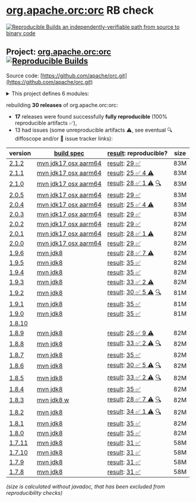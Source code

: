 [org.apache.orc:orc](https://central.sonatype.com/artifact/org.apache.orc/orc/versions) RB check
=======

[![Reproducible Builds](https://reproducible-builds.org/images/logos/rb.svg) an independently-verifiable path from source to binary code](https://reproducible-builds.org/)

## Project: [org.apache.orc:orc](https://central.sonatype.com/artifact/org.apache.orc/orc/versions) [![Reproducible Builds](https://img.shields.io/endpoint?url=https://raw.githubusercontent.com/jvm-repo-rebuild/reproducible-central/master/content/org/apache/orc/badge.json)](https://github.com/jvm-repo-rebuild/reproducible-central/blob/master/content/org/apache/orc/README.md)

Source code: [https://github.com/apache/orc.git](https://github.com/apache/orc.git)

<details><summary>This project defines 6 modules:</summary>

* [org.apache.orc:orc](https://central.sonatype.com/artifact/org.apache.orc/orc/overview)
* [org.apache.orc:orc-core](https://central.sonatype.com/artifact/org.apache.orc/orc-core/overview)
* [org.apache.orc:orc-examples](https://central.sonatype.com/artifact/org.apache.orc/orc-examples/overview)
* [org.apache.orc:orc-mapreduce](https://central.sonatype.com/artifact/org.apache.orc/orc-mapreduce/overview)
* [org.apache.orc:orc-shims](https://central.sonatype.com/artifact/org.apache.orc/orc-shims/overview)
* [org.apache.orc:orc-tools](https://central.sonatype.com/artifact/org.apache.orc/orc-tools/overview)
</details>

rebuilding **30 releases** of org.apache.orc:orc:
- **17** releases were found successfully **fully reproducible** (100% reproducible artifacts :white_check_mark:),
- 13 had issues (some unreproducible artifacts :warning:, see eventual :mag: diffoscope and/or :memo: issue tracker links):

| version | [build spec](/BUILDSPEC.md) | [result](https://reproducible-builds.org/docs/jvm/): reproducible? | size |
| -- | --------- | ------ | -- |
| [2.1.2](https://central.sonatype.com/artifact/org.apache.orc/orc/2.1.2/pom) | [mvn jdk17 osx aarm64](orc-2.1.2.buildspec) | [result](orc-2.1.2.buildinfo): [29 :white_check_mark: ](orc-2.1.2.buildcompare) | 83M |
| [2.1.1](https://central.sonatype.com/artifact/org.apache.orc/orc/2.1.1/pom) | [mvn jdk17 osx aarm64](orc-2.1.1.buildspec) | [result](orc-2.1.1.buildinfo): [25 :white_check_mark:  4 :warning:](orc-2.1.1.buildcompare) | 83M |
| [2.1.0](https://central.sonatype.com/artifact/org.apache.orc/orc/2.1.0/pom) | [mvn jdk17 osx aarm64](orc-2.1.0.buildspec) | [result](orc-2.1.0.buildinfo): [28 :white_check_mark:  1 :warning:](orc-2.1.0.buildcompare) [:mag:](orc-2.1.0.diffoscope) | 83M |
| [2.0.5](https://central.sonatype.com/artifact/org.apache.orc/orc/2.0.5/pom) | [mvn jdk17 osx aarm64](orc-2.0.5.buildspec) | [result](orc-2.0.5.buildinfo): [29 :white_check_mark: ](orc-2.0.5.buildcompare) | 83M |
| [2.0.4](https://central.sonatype.com/artifact/org.apache.orc/orc/2.0.4/pom) | [mvn jdk17 osx aarm64](orc-2.0.4.buildspec) | [result](orc-2.0.4.buildinfo): [25 :white_check_mark:  4 :warning:](orc-2.0.4.buildcompare) | 83M |
| [2.0.3](https://central.sonatype.com/artifact/org.apache.orc/orc/2.0.3/pom) | [mvn jdk17 osx aarm64](orc-2.0.3.buildspec) | [result](orc-2.0.3.buildinfo): [29 :white_check_mark: ](orc-2.0.3.buildcompare) | 83M |
| [2.0.2](https://central.sonatype.com/artifact/org.apache.orc/orc/2.0.2/pom) | [mvn jdk17 osx aarm64](orc-2.0.2.buildspec) | [result](orc-2.0.2.buildinfo): [29 :white_check_mark: ](orc-2.0.2.buildcompare) | 82M |
| [2.0.1](https://central.sonatype.com/artifact/org.apache.orc/orc/2.0.1/pom) | [mvn jdk17 osx aarm64](orc-2.0.1.buildspec) | [result](orc-2.0.1.buildinfo): [28 :white_check_mark:  1 :warning:](orc-2.0.1.buildcompare) | 82M |
| [2.0.0](https://central.sonatype.com/artifact/org.apache.orc/orc/2.0.0/pom) | [mvn jdk17 osx aarm64](orc-2.0.0.buildspec) | [result](orc-2.0.0.buildinfo): [29 :white_check_mark: ](orc-2.0.0.buildcompare) | 82M |
| [1.9.6](https://central.sonatype.com/artifact/org.apache.orc/orc/1.9.6/pom) | [mvn jdk8](orc-1.9.6.buildspec) | [result](orc-1.9.6.buildinfo): [28 :white_check_mark:  7 :warning:](orc-1.9.6.buildcompare) | 82M |
| [1.9.5](https://central.sonatype.com/artifact/org.apache.orc/orc/1.9.5/pom) | [mvn jdk8](orc-1.9.5.buildspec) | [result](orc-1.9.5.buildinfo): [35 :white_check_mark: ](orc-1.9.5.buildcompare) | 82M |
| [1.9.4](https://central.sonatype.com/artifact/org.apache.orc/orc/1.9.4/pom) | [mvn jdk8](orc-1.9.4.buildspec) | [result](orc-1.9.4.buildinfo): [35 :white_check_mark: ](orc-1.9.4.buildcompare) | 82M |
| [1.9.3](https://central.sonatype.com/artifact/org.apache.orc/orc/1.9.3/pom) | [mvn jdk8](orc-1.9.3.buildspec) | [result](orc-1.9.3.buildinfo): [33 :white_check_mark:  2 :warning:](orc-1.9.3.buildcompare) | 82M |
| [1.9.2](https://central.sonatype.com/artifact/org.apache.orc/orc/1.9.2/pom) | [mvn jdk8](orc-1.9.2.buildspec) | [result](orc-1.9.2.buildinfo): [30 :white_check_mark:  5 :warning:](orc-1.9.2.buildcompare) [:mag:](orc-1.9.2.diffoscope) | 81M |
| [1.9.1](https://central.sonatype.com/artifact/org.apache.orc/orc/1.9.1/pom) | [mvn jdk8](orc-1.9.1.buildspec) | [result](orc-1.9.1.buildinfo): [35 :white_check_mark: ](orc-1.9.1.buildcompare) | 81M |
| [1.9.0](https://central.sonatype.com/artifact/org.apache.orc/orc/1.9.0/pom) | [mvn jdk8](orc-1.9.0.buildspec) | [result](orc-1.9.0.buildinfo): [35 :white_check_mark: ](orc-1.9.0.buildcompare) | 81M |
| [1.8.10](https://central.sonatype.com/artifact/org.apache.orc/orc/1.8.10/pom) | | | |
| [1.8.9](https://central.sonatype.com/artifact/org.apache.orc/orc/1.8.9/pom) | [mvn jdk8](orc-1.8.9.buildspec) | [result](orc-1.8.9.buildinfo): [26 :white_check_mark:  9 :warning:](orc-1.8.9.buildcompare) | 82M |
| [1.8.8](https://central.sonatype.com/artifact/org.apache.orc/orc/1.8.8/pom) | [mvn jdk8](orc-1.8.8.buildspec) | [result](orc-1.8.8.buildinfo): [33 :white_check_mark:  2 :warning:](orc-1.8.8.buildcompare) [:mag:](orc-1.8.8.diffoscope) | 82M |
| [1.8.7](https://central.sonatype.com/artifact/org.apache.orc/orc/1.8.7/pom) | [mvn jdk8](orc-1.8.7.buildspec) | [result](orc-1.8.7.buildinfo): [35 :white_check_mark: ](orc-1.8.7.buildcompare) | 82M |
| [1.8.6](https://central.sonatype.com/artifact/org.apache.orc/orc/1.8.6/pom) | [mvn jdk8](orc-1.8.6.buildspec) | [result](orc-1.8.6.buildinfo): [30 :white_check_mark:  5 :warning:](orc-1.8.6.buildcompare) [:mag:](orc-1.8.6.diffoscope) | 82M |
| [1.8.5](https://central.sonatype.com/artifact/org.apache.orc/orc/1.8.5/pom) | [mvn jdk8](orc-1.8.5.buildspec) | [result](orc-1.8.5.buildinfo): [33 :white_check_mark:  2 :warning:](orc-1.8.5.buildcompare) [:mag:](orc-1.8.5.diffoscope) | 82M |
| [1.8.4](https://central.sonatype.com/artifact/org.apache.orc/orc/1.8.4/pom) | [mvn jdk8](orc-1.8.4.buildspec) | [result](orc-1.8.4.buildinfo): [35 :white_check_mark: ](orc-1.8.4.buildcompare) | 82M |
| [1.8.3](https://central.sonatype.com/artifact/org.apache.orc/orc/1.8.3/pom) | [mvn jdk8 w](orc-1.8.3.buildspec) | [result](orc-1.8.3.buildinfo): [28 :white_check_mark:  7 :warning:](orc-1.8.3.buildcompare) [:mag:](orc-1.8.3.diffoscope) | 82M |
| [1.8.2](https://central.sonatype.com/artifact/org.apache.orc/orc/1.8.2/pom) | [mvn jdk8](orc-1.8.2.buildspec) | [result](orc-1.8.2.buildinfo): [34 :white_check_mark:  1 :warning:](orc-1.8.2.buildcompare) [:mag:](orc-1.8.2.diffoscope) | 82M |
| [1.8.1](https://central.sonatype.com/artifact/org.apache.orc/orc/1.8.1/pom) | [mvn jdk8](orc-1.8.1.buildspec) | [result](orc-1.8.1.buildinfo): [35 :white_check_mark: ](orc-1.8.1.buildcompare) | 82M |
| [1.8.0](https://central.sonatype.com/artifact/org.apache.orc/orc/1.8.0/pom) | [mvn jdk8](orc-1.8.0.buildspec) | [result](orc-1.8.0.buildinfo): [35 :white_check_mark: ](orc-1.8.0.buildcompare) | 82M |
| [1.7.11](https://central.sonatype.com/artifact/org.apache.orc/orc/1.7.11/pom) | [mvn jdk8](orc-1.7.11.buildspec) | [result](orc-1.7.11.buildinfo): [31 :white_check_mark: ](orc-1.7.11.buildcompare) | 58M |
| [1.7.10](https://central.sonatype.com/artifact/org.apache.orc/orc/1.7.10/pom) | [mvn jdk8](orc-1.7.10.buildspec) | [result](orc-1.7.10.buildinfo): [31 :white_check_mark: ](orc-1.7.10.buildcompare) | 58M |
| [1.7.9](https://central.sonatype.com/artifact/org.apache.orc/orc/1.7.9/pom) | [mvn jdk8](orc-1.7.9.buildspec) | [result](orc-1.7.9.buildinfo): [31 :white_check_mark: ](orc-1.7.9.buildcompare) | 58M |
| [1.7.8](https://central.sonatype.com/artifact/org.apache.orc/orc/1.7.8/pom) | [mvn jdk8](orc-1.7.8.buildspec) | [result](orc-1.7.8.buildinfo): [31 :white_check_mark: ](orc-1.7.8.buildcompare) | 58M |

<i>(size is calculated without javadoc, that has been excluded from reproducibility checks)</i>
